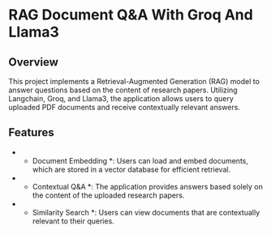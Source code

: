 # RAG Document Q&A With Groq And Llama3

## Overview
This project implements a Retrieval-Augmented Generation (RAG) model to answer questions based on the content of research papers. Utilizing Langchain, Groq, and Llama3, the application allows users to query uploaded PDF documents and receive contextually relevant answers.

## Features
+ * Document Embedding *: Users can load and embed documents, which are stored in a vector database for efficient retrieval.
+ * Contextual Q&A *: The application provides answers based solely on the content of the uploaded research papers.
+ * Similarity Search *: Users can view documents that are contextually relevant to their queries.